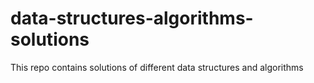 # data-structures-algorithms-solutions
This repo contains solutions of different data structures and algorithms
